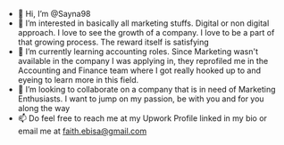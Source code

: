 - 👋 Hi, I’m @Sayna98
- 👀 I’m interested in basically all marketing stuffs. Digital or non digital approach. I love to see the growth of a company. I love to be a part of that growing process. The reward itself is satisfying 
- 🌱 I’m currently learning accounting roles. Since Marketing wasn't available in the company I was applying in, they reprofiled me in the Accounting and Finance team where I got really hooked up to and eyeing to learn more in this field.
- 💞️ I’m looking to collaborate on a company that is in need of Marketing Enthusiasts. I want to jump on my passion, be with you and for you along the way 
- 📫 Do feel free to reach me at my Upwork Profile linked in my bio or email me at faith.ebisa@gmail.com 

<!---
Sayna98/Sayna98 is a ✨ special ✨ repository because its `README.md` (this file) appears on your GitHub profile.
You can click the Preview link to take a look at your changes.
--->
